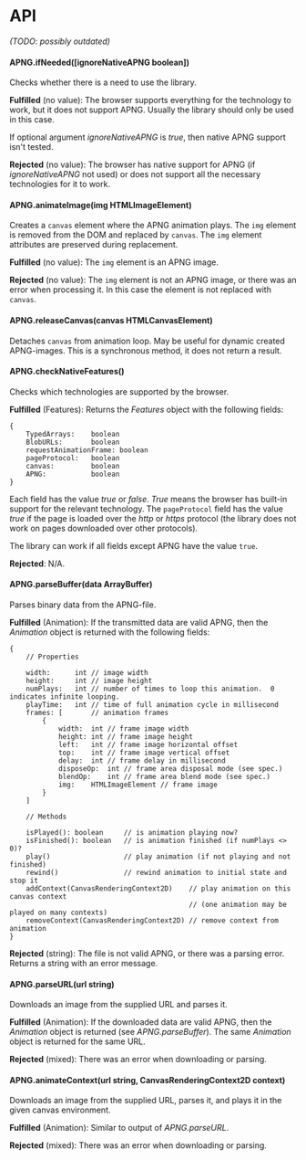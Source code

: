# API

_(TODO: possibly outdated)_

#### APNG.ifNeeded(\[ignoreNativeAPNG boolean\])
Checks whether there is a need to use the library.

**Fulfilled** (no value): The browser supports everything for the technology to work, but it does not support APNG. Usually
the library should only be used in this case.

If optional argument *ignoreNativeAPNG* is *true*, then native APNG support isn't tested.

**Rejected** (no value): The browser has native support for APNG (if *ignoreNativeAPNG* not used) or does not support all the necessary technologies for it to work.

#### APNG.animateImage(img HTMLImageElement)
Creates a `canvas` element where the APNG animation plays. The `img` element is removed from the DOM and replaced by `canvas`.
The `img` element attributes are preserved during replacement.

**Fulfilled** (no value): The `img` element is an APNG image.

**Rejected** (no value): The `img` element is not an APNG image, or there was an error when processing it. In this case the element is not replaced with `canvas`. 

#### APNG.releaseCanvas(canvas HTMLCanvasElement)
Detaches `canvas` from animation loop. May be useful for dynamic created APNG-images.
This is a synchronous method, it does not return a result.

#### APNG.checkNativeFeatures()
Checks which technologies are supported by the browser.

**Fulfilled** (Features): Returns the *Features* object with the following fields:

    {
        TypedArrays:    boolean
        BlobURLs:       boolean
        requestAnimationFrame: boolean
        pageProtocol:   boolean
        canvas:         boolean
        APNG:           boolean
    }

Each field has the value *true* or *false*. *True* means the browser has built-in support for the relevant technology. 
The `pageProtocol` field has the value *true* if the page is loaded over the *http* or *https* protocol (the library does not work on pages downloaded
over other protocols).

The library can work if all fields except APNG have the value `true`.

**Rejected**: N/A.

#### APNG.parseBuffer(data ArrayBuffer)
Parses binary data from the APNG-file.

**Fulfilled** (Animation): If the transmitted data are valid APNG, then the *Animation* object is returned with the following fields:

    {
        // Properties
        
        width:      int // image width
        height:     int // image height
        numPlays:   int // number of times to loop this animation.  0 indicates infinite looping.
        playTime:   int // time of full animation cycle in millisecond
        frames: [       // animation frames
            {
                width:  int // frame image width
                height: int // frame image height
                left:   int // frame image horizontal offset 
                top:    int // frame image vertical offset
                delay:  int // frame delay in millisecond
                disposeOp:  int // frame area disposal mode (see spec.)
                blendOp:    int // frame area blend mode (see spec.)
                img:    HTMLImageElement // frame image                   
            }
        ]
        
        // Methods
        
        isPlayed(): boolean     // is animation playing now?  
        isFinished(): boolean   // is animation finished (if numPlays <> 0)? 
        play()                  // play animation (if not playing and not finished)
        rewind()                // rewind animation to initial state and stop it
        addContext(CanvasRenderingContext2D)    // play animation on this canvas context 
                                                // (one animation may be played on many contexts)
        removeContext(CanvasRenderingContext2D) // remove context from animation
    }

**Rejected** (string): The file is not valid APNG, or there was a parsing error. Returns a string with an error message.

#### APNG.parseURL(url string)
Downloads an image from the supplied URL and parses it.

**Fulfilled** (Animation): If the downloaded data are valid APNG, then the *Animation* object is returned (see *APNG.parseBuffer*).
The same *Animation* object is returned for the same URL.

**Rejected** (mixed): There was an error when downloading or parsing.

#### APNG.animateContext(url string, CanvasRenderingContext2D context)
Downloads an image from the supplied URL, parses it, and plays it in the given canvas environment.

**Fulfilled** (Animation): Similar to output of *APNG.parseURL*.

**Rejected** (mixed): There was an error when downloading or parsing.
